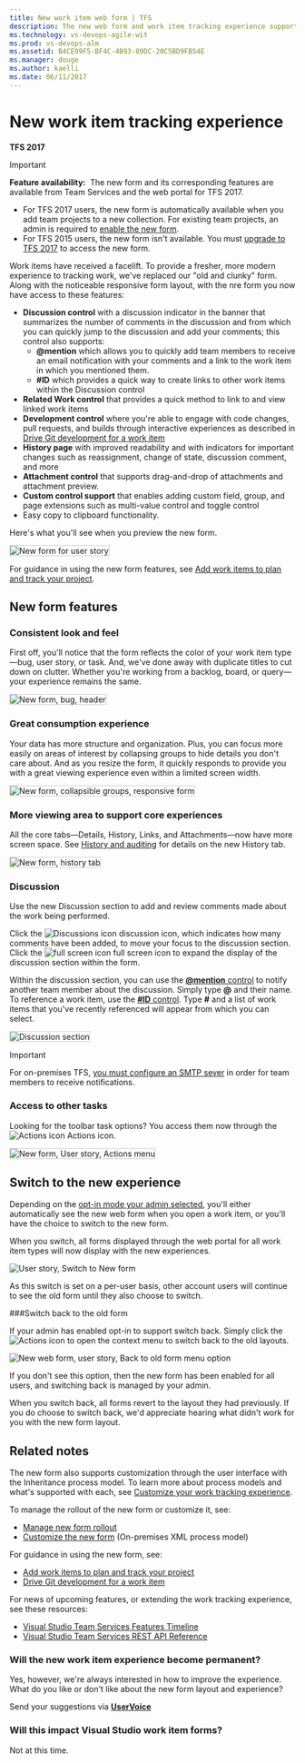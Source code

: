 ```yaml
---
title: New work item web form | TFS  
description: The new web form and work item tracking experience supports  more integrated and collaborative experiences
ms.technology: vs-devops-agile-wit
ms.prod: vs-devops-alm
ms.assetid: B4CE99F5-BF4C-4B93-89DC-20C5BD9FB54E  
ms.manager: douge
ms.author: kaelli
ms.date: 06/11/2017
---
```


# New work item tracking experience

**TFS 2017**  

> [!IMPORTANT]  
> **Feature availability:**&#160;&#160;The new form and its corresponding features are available from Team Services and the web portal for TFS 2017.<br/> 
> - For TFS 2017 users, the new form is automatically available when you add team projects to a new collection. For existing team projects, an admin is required to [enable the new form](../customize/manage-new-form-rollout.md).<br/>
> - For TFS 2015 users, the new form isn't available. You must [upgrade to TFS 2017](https://www.visualstudio.com/downloads/#team-foundation-server-2017) to access the new form.  

Work items have received a facelift. To provide a fresher, more modern experience to tracking work, we've replaced our "old and clunky" form. Along with the noticeable responsive form layout, with the nre form you now have access to these features:

- **Discussion control** with a discussion indicator in the banner that summarizes the number of comments in the discussion and from which you can quickly jump to the discussion and add your comments; this control also supports:
	- **@mention** which allows you to quickly add team members to receive an email notification with your comments and a link to the work item in which you mentioned them.
	- **#ID** which provides a quick way to create links to other work items within the Discussion control 
- **Related Work control** that provides a quick method to link to and view linked work items 
- **Development control** where you're able to engage with code changes, pull requests, and builds through interactive experiences as described in [Drive Git development for a work item](../backlogs/connect-work-items-to-git-dev-ops.md)
- **History page** with improved readability and with indicators for important changes such as reassignment, change of state, discussion comment, and more 
- **Attachment control** that supports drag-and-drop of attachments and attachment preview.
- **Custom control support** that enables adding custom field, group, and page extensions such as multi-value control and toggle control
- Easy copy to clipboard functionality. 

Here's what you'll see when you preview the new form.  

<img src="../_shared/_img/new-form-user-story-3-col.png" alt="New form for user story" style="border: 1px solid #CCCCCC;" />

For guidance in using the new form features, see [Add work items to plan and track your project](../backlogs/add-work-items.md).   

## New form features  

### Consistent look and feel  

First off, you'll notice that the form reflects the color of your work item type&mdash;bug, user story, or task. And, we've done away with duplicate titles to cut down on clutter. Whether you're working from a backlog, board, or query&mdash;your experience remains the same.  

<img src="../_shared/_img/new-form-bug-header.png" alt="New form, bug, header" style="border: 1px solid #CCCCCC;" />

### Great consumption experience  
 
Your data has more structure and organization. Plus, you can focus more easily on areas of interest by collapsing groups to hide details you don't care about. And as you resize the form, it quickly responds to provide you with a great viewing experience even within a limited screen width.  
 
<img src="../_shared/_img/new-form-exp-resized-user-story-form.png" alt="New form, collapsible groups, responsive form" style="border: 1px solid #CCCCCC;" />


### More viewing area to support core experiences  
 
All the core tabs&mdash;Details, History, Links, and Attachments&mdash;now have more screen space. See [History and auditing](../track/history-and-auditing.md) for details on the new History tab.

<img src="../backlogs/_img/add-work-item-history.png" alt="New form, history tab" style="border: 1px solid #CCCCCC;" />   

<a id="discussion">  </a>
### Discussion  

Use the new Discussion section to add and review comments made about the work being performed. 

Click the ![Discussions icon](../_img/icons/icon-discussions-wi.png) discussion icon, which indicates how many comments have been added, to move your focus to the discussion section.  Click the ![full screen icon](../_img/icons/fullscreen_icon.png) full screen icon to expand the display of the discussion section within the form.   

Within the discussion section, you can use the [**@mention** control](../../notifications/at-mentions.md) to notify another team member about the discussion. Simply type **@** and their name. To reference a work item, use the [**#ID** control](../../notifications/add-links-to-work-items.md). Type **#** and a list of work items that you've recently referenced will appear from which you can select.  

<img src="../backlogs/_img/add-work-items-discussion.png" alt="Discussion section" style="border: 1px solid #CCCCCC;" />  

> [!IMPORTANT]
> For on-premises TFS, [you must configure an SMTP sever](../../tfs-server/admin/setup-customize-alerts.md) in order for team members to receive notifications.     

### Access to other tasks

Looking for the toolbar task options? You access them now through the ![Actions icon](../_img/icons/actions-icon.png) Actions icon.  

<img src="../backlogs/_img/new-form-action-menu.png" alt="New form, User story, Actions menu" style="border: 1px solid #CCCCCC;" />  

<a id="switch-new">  </a> 
## Switch to the new experience  

Depending on the [opt-in mode your admin selected](../customize/manage-new-form-rollout.md#opt-in), you'll either automatically see the new web form when you open a work item, or you'll have the choice to switch to the new form.  

When you switch, all forms displayed through the web portal for all work item types will now display with the new experiences. 

![User story, Switch to New form](../customize/_img/m-new-form-try-switch.png)
 
As this switch is set on a per-user basis, other account users will continue to see the old form until they also choose to switch.  

<a id="switch-back">  </a> 
###Switch back to the old form 

If your admin has enabled opt-in to support switch back. Simply click the ![Actions icon](../_img/icons/actions-icon.png) to open the context menu to switch back to the old layouts.  

![New web form, user story, Back to old form menu option](../customize/_img/m-new-form-user-story-switch-to-old-form.png)

If you don't see this option, then the new form has been enabled for all users, and switching back is managed by your admin.  

When you switch back, all forms revert to the layout they had previously. If you do choose to switch back, we'd appreciate hearing what didn't work for you with the new form layout.   

## Related notes 

The new form also supports customization through the user interface with the Inheritance process model. To learn more about process models and what's supported with each, see [Customize your work tracking experience](../customize/customize-work.md). 

To manage the rollout of the new form or customize it, see:  
- [Manage new form rollout](../customize/manage-new-form-rollout.md)  
- [Customize the new form](../customize/customize-wit-form.md) (On-premises XML process model)

For guidance in using the new form, see:
- [Add work items to plan and track your project](../backlogs/add-work-items.md) 
- [Drive Git development for a work item](../backlogs/connect-work-items-to-git-dev-ops.md) 

For news of upcoming features, or extending the work tracking experience, see these resources:  
- [Visual Studio Team Services Features Timeline](https://www.visualstudio.com/articles/news/features-timeline)  
- [Visual Studio Team Services REST API Reference](https://visualstudio.com/integrate/api/overview)  


### Will the new work item experience become permanent?  

Yes, however, we're always interested in how to improve the experience. What do you like or don't like about the new form layout and experience?  

Send your suggestions via **[UserVoice](https://visualstudio.uservoice.com/forums/330519-team-services)**


### Will this impact Visual Studio work item forms?  

Not at this time.   